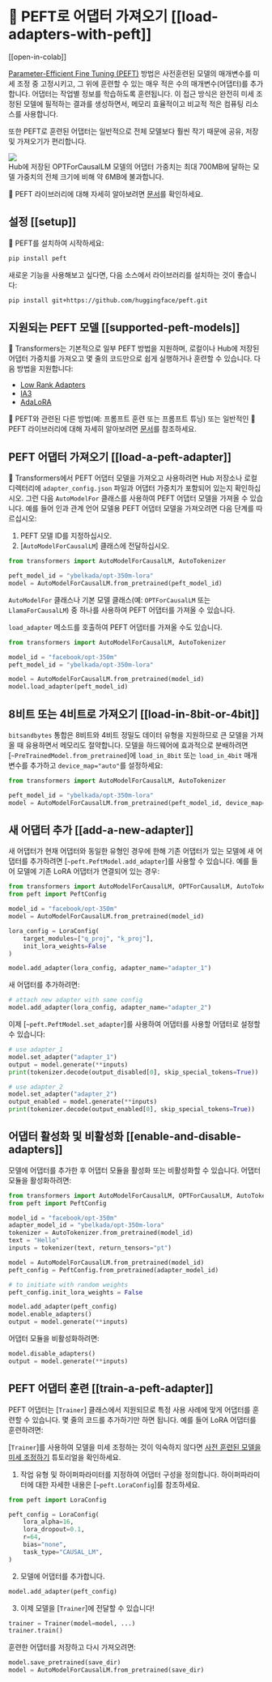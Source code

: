 <!--Copyright 2023 The HuggingFace Team. All rights reserved.
Licensed under the Apache License, Version 2.0 (the "License"); you may not use this file except in compliance with
the License. You may obtain a copy of the License at
http://www.apache.org/licenses/LICENSE-2.0
Unless required by applicable law or agreed to in writing, software distributed under the License is distributed on
an "AS IS" BASIS, WITHOUT WARRANTIES OR CONDITIONS OF ANY KIND, either express or implied. See the License for the
specific language governing permissions and limitations under the License.
⚠️ Note that this file is in Markdown but contain specific syntax for our doc-builder (similar to MDX) that may not be
rendered properly in your Markdown viewer.
-->

# 🤗 PEFT로 어댑터 가져오기 [[load-adapters-with-peft]]

[[open-in-colab]]

[Parameter-Efficient Fine Tuning (PEFT)](https://huggingface.co/blog/peft) 방법은 사전훈련된 모델의 매개변수를 미세 조정 중 고정시키고, 그 위에 훈련할 수 있는 매우 적은 수의 매개변수(어댑터)를 추가합니다. 어댑터는 작업별 정보를 학습하도록 훈련됩니다. 이 접근 방식은 완전히 미세 조정된 모델에 필적하는 결과를 생성하면서, 메모리 효율적이고 비교적 적은 컴퓨팅 리소스를 사용합니다.

또한 PEFT로 훈련된 어댑터는 일반적으로 전체 모델보다 훨씬 작기 때문에 공유, 저장 및 가져오기가 편리합니다.

<div class="flex flex-col justify-center">
  <img src="https://huggingface.co/datasets/huggingface/documentation-images/resolve/main/peft/PEFT-hub-screenshot.png"/>
  <figcaption class="text-center">Hub에 저장된 OPTForCausalLM 모델의 어댑터 가중치는 최대 700MB에 달하는 모델 가중치의 전체 크기에 비해 약 6MB에 불과합니다.</figcaption>
</div>

🤗 PEFT 라이브러리에 대해 자세히 알아보려면 [문서](https://huggingface.co/docs/peft/index)를 확인하세요.

## 설정 [[setup]]

🤗 PEFT를 설치하여 시작하세요:

```bash
pip install peft
```

새로운 기능을 사용해보고 싶다면, 다음 소스에서 라이브러리를 설치하는 것이 좋습니다:

```bash
pip install git+https://github.com/huggingface/peft.git
```

## 지원되는 PEFT 모델 [[supported-peft-models]]

🤗 Transformers는 기본적으로 일부 PEFT 방법을 지원하며, 로컬이나 Hub에 저장된 어댑터 가중치를 가져오고 몇 줄의 코드만으로 쉽게 실행하거나 훈련할 수 있습니다. 다음 방법을 지원합니다:

- [Low Rank Adapters](https://huggingface.co/docs/peft/conceptual_guides/lora)
- [IA3](https://huggingface.co/docs/peft/conceptual_guides/ia3)
- [AdaLoRA](https://arxiv.org/abs/2303.10512)

🤗 PEFT와 관련된 다른 방법(예: 프롬프트 훈련 또는 프롬프트 튜닝) 또는 일반적인 🤗 PEFT 라이브러리에 대해 자세히 알아보려면 [문서](https://huggingface.co/docs/peft/index)를 참조하세요.


## PEFT 어댑터 가져오기 [[load-a-peft-adapter]]

🤗 Transformers에서 PEFT 어댑터 모델을 가져오고 사용하려면 Hub 저장소나 로컬 디렉터리에 `adapter_config.json` 파일과 어댑터 가중치가 포함되어 있는지 확인하십시오. 그런 다음 `AutoModelFor` 클래스를 사용하여 PEFT 어댑터 모델을 가져올 수 있습니다. 예를 들어 인과 관계 언어 모델용 PEFT 어댑터 모델을 가져오려면 다음 단계를 따르십시오:

1. PEFT 모델 ID를 지정하십시오.
2. [`AutoModelForCausalLM`] 클래스에 전달하십시오.

```py
from transformers import AutoModelForCausalLM, AutoTokenizer

peft_model_id = "ybelkada/opt-350m-lora"
model = AutoModelForCausalLM.from_pretrained(peft_model_id)
```

<Tip>

`AutoModelFor` 클래스나 기본 모델 클래스(예: `OPTForCausalLM` 또는 `LlamaForCausalLM`) 중 하나를 사용하여 PEFT 어댑터를 가져올 수 있습니다.

</Tip>

`load_adapter` 메소드를 호출하여 PEFT 어댑터를 가져올 수도 있습니다.

```py
from transformers import AutoModelForCausalLM, AutoTokenizer

model_id = "facebook/opt-350m"
peft_model_id = "ybelkada/opt-350m-lora"

model = AutoModelForCausalLM.from_pretrained(model_id)
model.load_adapter(peft_model_id)
```

## 8비트 또는 4비트로 가져오기 [[load-in-8bit-or-4bit]]

`bitsandbytes` 통합은 8비트와 4비트 정밀도 데이터 유형을 지원하므로 큰 모델을 가져올 때 유용하면서 메모리도 절약합니다. 모델을 하드웨어에 효과적으로 분배하려면 [`~PreTrainedModel.from_pretrained`]에 `load_in_8bit` 또는 `load_in_4bit` 매개변수를 추가하고 `device_map="auto"`를 설정하세요:

```py
from transformers import AutoModelForCausalLM, AutoTokenizer

peft_model_id = "ybelkada/opt-350m-lora"
model = AutoModelForCausalLM.from_pretrained(peft_model_id, device_map="auto", load_in_8bit=True)
```

## 새 어댑터 추가 [[add-a-new-adapter]]

새 어댑터가 현재 어댑터와 동일한 유형인 경우에 한해 기존 어댑터가 있는 모델에 새 어댑터를 추가하려면 [`~peft.PeftModel.add_adapter`]를 사용할 수 있습니다. 예를 들어 모델에 기존 LoRA 어댑터가 연결되어 있는 경우:

```py
from transformers import AutoModelForCausalLM, OPTForCausalLM, AutoTokenizer
from peft import PeftConfig

model_id = "facebook/opt-350m"
model = AutoModelForCausalLM.from_pretrained(model_id)

lora_config = LoraConfig(
    target_modules=["q_proj", "k_proj"],
    init_lora_weights=False
)

model.add_adapter(lora_config, adapter_name="adapter_1")
```

새 어댑터를 추가하려면:

```py
# attach new adapter with same config
model.add_adapter(lora_config, adapter_name="adapter_2")
```

이제 [`~peft.PeftModel.set_adapter`]를 사용하여 어댑터를 사용할 어댑터로 설정할 수 있습니다:

```py
# use adapter_1
model.set_adapter("adapter_1")
output = model.generate(**inputs)
print(tokenizer.decode(output_disabled[0], skip_special_tokens=True))

# use adapter_2
model.set_adapter("adapter_2")
output_enabled = model.generate(**inputs)
print(tokenizer.decode(output_enabled[0], skip_special_tokens=True))
```

## 어댑터 활성화 및 비활성화 [[enable-and-disable-adapters]]

모델에 어댑터를 추가한 후 어댑터 모듈을 활성화 또는 비활성화할 수 있습니다. 어댑터 모듈을 활성화하려면:

```py
from transformers import AutoModelForCausalLM, OPTForCausalLM, AutoTokenizer
from peft import PeftConfig

model_id = "facebook/opt-350m"
adapter_model_id = "ybelkada/opt-350m-lora"
tokenizer = AutoTokenizer.from_pretrained(model_id)
text = "Hello"
inputs = tokenizer(text, return_tensors="pt")

model = AutoModelForCausalLM.from_pretrained(model_id)
peft_config = PeftConfig.from_pretrained(adapter_model_id)

# to initiate with random weights
peft_config.init_lora_weights = False

model.add_adapter(peft_config)
model.enable_adapters()
output = model.generate(**inputs)
```

어댑터 모듈을 비활성화하려면:

```py
model.disable_adapters()
output = model.generate(**inputs)
```

## PEFT 어댑터 훈련 [[train-a-peft-adapter]]

PEFT 어댑터는 [`Trainer`] 클래스에서 지원되므로 특정 사용 사례에 맞게 어댑터를 훈련할 수 있습니다. 몇 줄의 코드를 추가하기만 하면 됩니다. 예를 들어 LoRA 어댑터를 훈련하려면:

<Tip>

[`Trainer`]를 사용하여 모델을 미세 조정하는 것이 익숙하지 않다면 [사전 훈련된 모델을 미세 조정하기](training) 튜토리얼을 확인하세요.

</Tip>

1. 작업 유형 및 하이퍼파라미터를 지정하여 어댑터 구성을 정의합니다. 하이퍼파라미터에 대한 자세한 내용은 [`~peft.LoraConfig`]를 참조하세요.

```py
from peft import LoraConfig

peft_config = LoraConfig(
    lora_alpha=16,
    lora_dropout=0.1,
    r=64,
    bias="none",
    task_type="CAUSAL_LM",
)
```

2. 모델에 어댑터를 추가합니다.

```py
model.add_adapter(peft_config)
```

3. 이제 모델을 [`Trainer`]에 전달할 수 있습니다!

```py
trainer = Trainer(model=model, ...)
trainer.train()
```

훈련한 어댑터를 저장하고 다시 가져오려면:

```py
model.save_pretrained(save_dir)
model = AutoModelForCausalLM.from_pretrained(save_dir)
```
